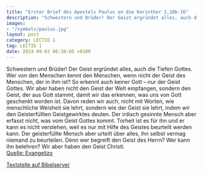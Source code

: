 ```yaml
---
title: "Erster Brief des Apostels Paulus an die Korinther 2,10b-16"
description: "Schwestern und Brüder! Der Geist ergründet alles, auch die Tiefen Gottes. Wer von den Menschen kennt den Menschen, wenn nicht der Geist des Menschen, der in ihm ist? So erkennt auch keiner Gott – nur der Geist Gottes. Wir aber haben nicht den Geist der Welt empfangen, sondern den...."
images:
- "/symbols/paulus.jpg"
layout: post
category: LECTIO 1
tag: LECTIO 1
date: 2024-09-03 06:30:05 +0100
---
```

Schwestern und Brüder! Der Geist ergründet alles, auch die Tiefen Gottes.
Wer von den Menschen kennt den Menschen, wenn nicht der Geist des Menschen, der in ihm ist? So erkennt auch keiner Gott – nur der Geist Gottes.
Wir aber haben nicht den Geist der Welt empfangen, sondern den Geist, der aus Gott stammt, damit wir das erkennen, was uns von Gott geschenkt worden ist.<!--more-->
Davon reden wir auch, nicht mit Worten, wie menschliche Weisheit sie lehrt, sondern wie der Geist sie lehrt, indem wir den Geisterfüllten Geistgewirktes deuten.
Der irdisch gesinnte Mensch aber erfasst nicht, was vom Geist Gottes kommt. Torheit ist es für ihn und er kann es nicht verstehen, weil es nur mit Hilfe des Geistes beurteilt werden kann.
Der geisterfüllte Mensch aber urteilt über alles, ihn selbst vermag niemand zu beurteilen.
Denn wer begreift den Geist des Herrn? Wer kann ihn belehren? Wir aber haben den Geist Christi.<br>
[Quelle: Evangelizo](https://evangeliumtagfuertag.org/DE/gospel)

[Textstelle auf Bibelserver](https://www.bibleserver.com/EU/1.Korinther2,10b-16)
